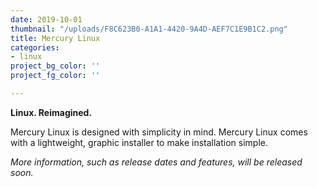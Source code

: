 ```yaml
---
date: 2019-10-01
thumbnail: "/uploads/F8C623B0-A1A1-4420-9A4D-AEF7C1E9B1C2.png"
title: Mercury Linux
categories:
- linux
project_bg_color: ''
project_fg_color: ''

---
```

**Linux. Reimagined.**

Mercury Linux is designed with simplicity in mind. Mercury Linux comes with a lightweight, graphic installer to make installation simple.

_More information, such as release dates and features, will be released soon._